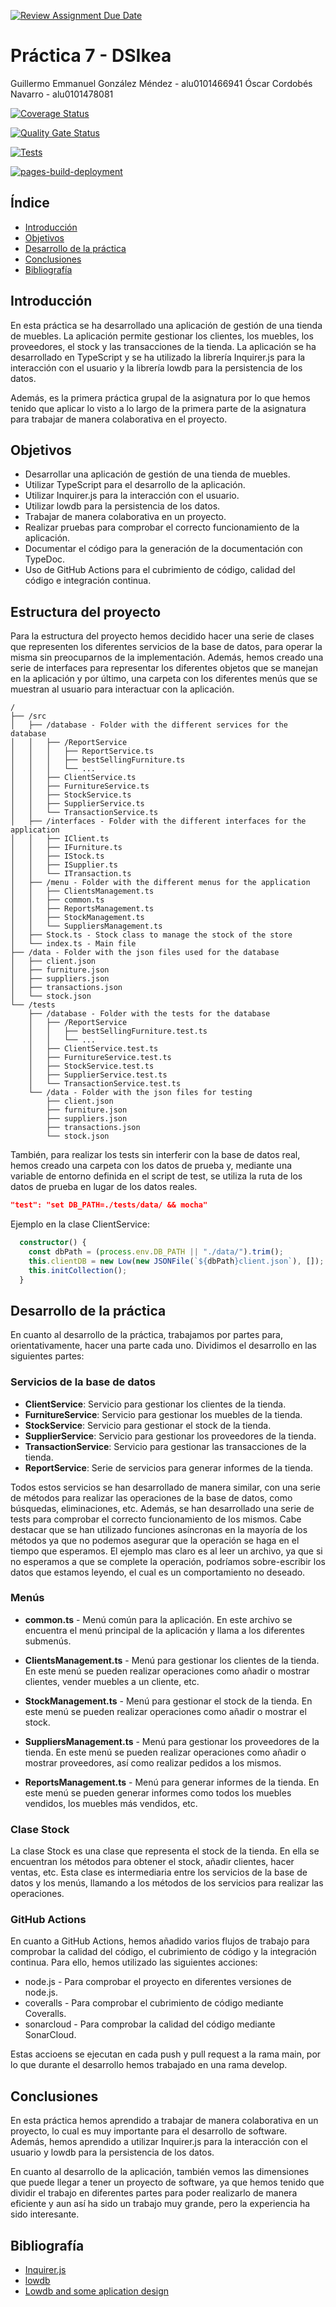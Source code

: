 [![Review Assignment Due Date](https://classroom.github.com/assets/deadline-readme-button-24ddc0f5d75046c5622901739e7c5dd533143b0c8e959d652212380cedb1ea36.svg)](https://classroom.github.com/a/a4IaLRGZ)

# Práctica 7 - DSIkea

Guillermo Emmanuel González Méndez - alu0101466941
Óscar Cordobés Navarro - alu0101478081

[![Coverage Status](https://coveralls.io/repos/github/ULL-ESIT-INF-DSI-2324/ull-esit-inf-dsi-23-24-prct07-dsikea-datamodel-groupd/badge.svg?branch=main)](https://coveralls.io/github/ULL-ESIT-INF-DSI-2324/ull-esit-inf-dsi-23-24-prct07-dsikea-datamodel-groupd?branch=main)

[![Quality Gate Status](https://sonarcloud.io/api/project_badges/measure?project=ULL-ESIT-INF-DSI-2324_ull-esit-inf-dsi-23-24-prct07-dsikea-datamodel-groupd&metric=alert_status)](https://sonarcloud.io/summary/new_code?id=ULL-ESIT-INF-DSI-2324_ull-esit-inf-dsi-23-24-prct07-dsikea-datamodel-groupd)

[![Tests](https://github.com/ULL-ESIT-INF-DSI-2324/ull-esit-inf-dsi-23-24-prct07-dsikea-datamodel-groupd/actions/workflows/node.js.yml/badge.svg)](https://github.com/ULL-ESIT-INF-DSI-2324/ull-esit-inf-dsi-23-24-prct07-dsikea-datamodel-groupd/actions/workflows/node.js.yml)

[![pages-build-deployment](https://github.com/ULL-ESIT-INF-DSI-2324/ull-esit-inf-dsi-23-24-prct07-dsikea-datamodel-groupd/actions/workflows/pages/pages-build-deployment/badge.svg?branch=main)](https://github.com/ULL-ESIT-INF-DSI-2324/ull-esit-inf-dsi-23-24-prct07-dsikea-datamodel-groupd/actions/workflows/pages/pages-build-deployment)

## Índice

- [Introducción](#introducción)
- [Objetivos](#objetivos)
- [Desarrollo de la práctica](#desarrollo-de-la-práctica)
- [Conclusiones](#conclusiones)
- [Bibliografía](#bibliografía)

## Introducción

En esta práctica se ha desarrollado una aplicación de gestión de una tienda de muebles. La aplicación permite gestionar los clientes, los muebles, los proveedores, el stock y las transacciones de la tienda. La aplicación se ha desarrollado en TypeScript y se ha utilizado la librería Inquirer.js para la interacción con el usuario y la librería lowdb para la persistencia de los datos.

Además, es la primera práctica grupal de la asignatura por lo que hemos tenido que aplicar lo visto a lo largo de la primera parte de la asignatura para trabajar de manera colaborativa en el proyecto.

## Objetivos

- Desarrollar una aplicación de gestión de una tienda de muebles.
- Utilizar TypeScript para el desarrollo de la aplicación.
- Utilizar Inquirer.js para la interacción con el usuario.
- Utilizar lowdb para la persistencia de los datos.
- Trabajar de manera colaborativa en un proyecto.
- Realizar pruebas para comprobar el correcto funcionamiento de la aplicación.
- Documentar el código para la generación de la documentación con TypeDoc.
- Uso de GitHub Actions para el cubrimiento de código, calidad del código e integración continua.

## Estructura del proyecto

Para la estructura del proyecto hemos decidido hacer una serie de clases que representen los diferentes servicios de la base de datos, para operar la misma sin preocuparnos de la implementación. Además, hemos creado una serie de interfaces para representar los diferentes objetos que se manejan en la aplicación y por último, una carpeta con los diferentes menús que se muestran al usuario para interactuar con la aplicación.

```
/
├── /src
│   ├── /database - Folder with the different services for the database
│   │   ├── /ReportService
│   │   │   ├── ReportService.ts
│   │   │   ├── bestSellingFurniture.ts
│   │   │   └── ...
│   │   ├── ClientService.ts
│   │   ├── FurnitureService.ts
│   │   ├── StockService.ts
│   │   ├── SupplierService.ts
│   │   └── TransactionService.ts
│   ├── /interfaces - Folder with the different interfaces for the application
│   │   ├── IClient.ts
│   │   ├── IFurniture.ts
│   │   ├── IStock.ts
│   │   ├── ISupplier.ts
│   │   └── ITransaction.ts
│   ├── /menu - Folder with the different menus for the application
│   │   ├── ClientsManagement.ts
│   │   ├── common.ts
│   │   ├── ReportsManagement.ts
│   │   ├── StockManagement.ts
│   │   └── SuppliersManagement.ts
│   ├── Stock.ts - Stock class to manage the stock of the store
│   └── index.ts - Main file
├── /data - Folder with the json files used for the database
│   ├── client.json
│   ├── furniture.json
│   ├── suppliers.json
│   ├── transactions.json
│   └── stock.json
└── /tests
    ├── /database - Folder with the tests for the database
    │   ├── /ReportService
    │   │   ├── bestSellingFurniture.test.ts
    │   │   └── ...
    │   ├── ClientService.test.ts
    │   ├── FurnitureService.test.ts
    │   ├── StockService.test.ts
    │   ├── SupplierService.test.ts
    │   └── TransactionService.test.ts
    └── /data - Folder with the json files for testing
        ├── client.json
        ├── furniture.json
        ├── suppliers.json
        ├── transactions.json
        └── stock.json
```

También, para realizar los tests sin interferir con la base de datos real, hemos creado una carpeta con los datos de prueba y, mediante una variable de entorno definida en el script de test, se utiliza la ruta de los datos de prueba en lugar de los datos reales.

```json
"test": "set DB_PATH=./tests/data/ && mocha"
```

Ejemplo en la clase ClientService:

```typescript
  constructor() {
    const dbPath = (process.env.DB_PATH || "./data/").trim();
    this.clientDB = new Low(new JSONFile(`${dbPath}client.json`), []);
    this.initCollection();
  }
```

## Desarrollo de la práctica

En cuanto al desarrollo de la práctica, trabajamos por partes para, orientativamente, hacer una parte cada uno. Dividimos el desarrollo en las siguientes partes:

### Servicios de la base de datos

- **ClientService**: Servicio para gestionar los clientes de la tienda.
- **FurnitureService**: Servicio para gestionar los muebles de la tienda.
- **StockService**: Servicio para gestionar el stock de la tienda.
- **SupplierService**: Servicio para gestionar los proveedores de la tienda.
- **TransactionService**: Servicio para gestionar las transacciones de la tienda.
- **ReportService**: Serie de servicios para generar informes de la tienda.

Todos estos servicios se han desarrollado de manera similar, con una serie de métodos para realizar las operaciones de la base de datos, como búsquedas, eliminaciones, etc. Además, se han desarrollado una serie de tests para comprobar el correcto funcionamiento de los mismos. Cabe destacar que se han utilizado funciones asíncronas en la mayoría de los métodos ya que no podemos asegurar que la operación se haga en el tiempo que esperamos. El ejemplo mas claro es al leer un archivo, ya que si no esperamos a que se complete la operación, podríamos sobre-escribir los datos que estamos leyendo, el cual es un comportamiento no deseado.

### Menús

- **common.ts** - Menú común para la aplicación. En este archivo se encuentra el menú principal de la aplicación y llama a los diferentes submenús.

- **ClientsManagement.ts** - Menú para gestionar los clientes de la tienda. En este menú se pueden realizar operaciones como añadir o mostrar clientes, vender muebles a un cliente, etc.

- **StockManagement.ts** - Menú para gestionar el stock de la tienda. En este menú se pueden realizar operaciones como añadir o mostrar el stock.

- **SuppliersManagement.ts** - Menú para gestionar los proveedores de la tienda. En este menú se pueden realizar operaciones como añadir o mostrar proveedores, así como realizar pedidos a los mismos.

- **ReportsManagement.ts** - Menú para generar informes de la tienda. En este menú se pueden generar informes como todos los muebles vendidos, los muebles más vendidos, etc.

### Clase Stock

La clase Stock es una clase que representa el stock de la tienda. En ella se encuentran los métodos para obtener el stock, añadir clientes, hacer ventas, etc. Esta clase es intermediaria entre los servicios de la base de datos y los menús, llamando a los métodos de los servicios para realizar las operaciones.

### GitHub Actions

En cuanto a GitHub Actions, hemos añadido varios flujos de trabajo para comprobar la calidad del código, el cubrimiento de código y la integración continua. Para ello, hemos utilizado las siguientes acciones:

- node.js - Para comprobar el proyecto en diferentes versiones de node.js.
- coveralls - Para comprobar el cubrimiento de código mediante Coveralls.
- sonarcloud - Para comprobar la calidad del código mediante SonarCloud.

Estas accioens se ejecutan en cada push y pull request a la rama main, por lo que durante el desarrollo hemos trabajado en una rama develop.

## Conclusiones

En esta práctica hemos aprendido a trabajar de manera colaborativa en un proyecto, lo cual es muy importante para el desarrollo de software. Además, hemos aprendido a utilizar Inquirer.js para la interacción con el usuario y lowdb para la persistencia de los datos.

En cuanto al desarrollo de la aplicación, también vemos las dimensiones que puede llegar a tener un proyecto de software, ya que hemos tenido que dividir el trabajo en diferentes partes para poder realizarlo de manera eficiente y aun así ha sido un trabajo muy grande, pero la experiencia ha sido interesante.

## Bibliografía

- [Inquirer.js](https://www.npmjs.com/package/inquirer)
- [lowdb](https://www.npmjs.com/package/lowdb)
- [Lowdb and some aplication design](https://appliedtechnology.github.io/protips/lowdb.html)
